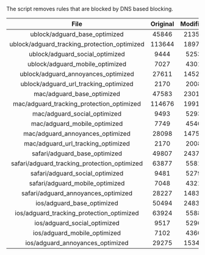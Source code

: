 The script removes rules that are blocked by DNS based blocking.


| File | Original | Modified |
|:----:|:-----:|:-----:|
| ublock/adguard_base_optimized | 45846 | 21353 |
| ublock/adguard_tracking_protection_optimized | 113644 | 18977 |
| ublock/adguard_social_optimized | 9444 | 5253 |
| ublock/adguard_mobile_optimized | 7027 | 4301 |
| ublock/adguard_annoyances_optimized | 27611 | 14520 |
| ublock/adguard_url_tracking_optimized | 2170 | 2008 |
| mac/adguard_base_optimized | 47583 | 23019 |
| mac/adguard_tracking_protection_optimized | 114676 | 19912 |
| mac/adguard_social_optimized | 9493 | 5293 |
| mac/adguard_mobile_optimized | 7749 | 4540 |
| mac/adguard_annoyances_optimized | 28098 | 14756 |
| mac/adguard_url_tracking_optimized | 2170 | 2008 |
| safari/adguard_base_optimized | 49807 | 24377 |
| safari/adguard_tracking_protection_optimized | 63877 | 5581 |
| safari/adguard_social_optimized | 9481 | 5279 |
| safari/adguard_mobile_optimized | 7048 | 4321 |
| safari/adguard_annoyances_optimized | 28227 | 14833 |
| ios/adguard_base_optimized | 50494 | 24836 |
| ios/adguard_tracking_protection_optimized | 63924 | 5588 |
| ios/adguard_social_optimized | 9517 | 5296 |
| ios/adguard_mobile_optimized | 7102 | 4360 |
| ios/adguard_annoyances_optimized | 29275 | 15340 |